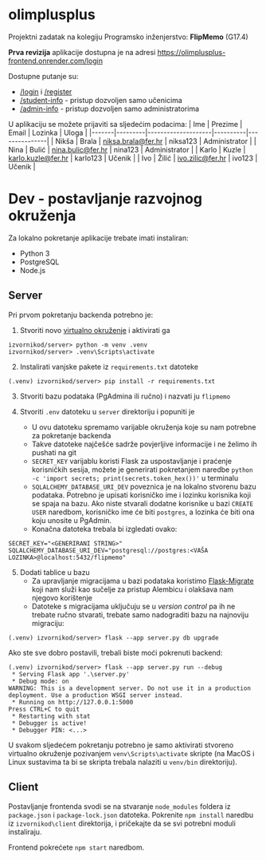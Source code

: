 olimplusplus
=====

Projektni zadatak na kolegiju Programsko inženjerstvo: **FlipMemo** (G17.4)

**Prva revizija** aplikacije dostupna je na adresi https://olimplusplus-frontend.onrender.com/login

Dostupne putanje su:
- [/login](https://olimplusplus-frontend.onrender.com/login) i [/register](https://olimplusplus-frontend.onrender.com/register)
- [/student-info](https://olimplusplus-frontend.onrender.com/student-info) - pristup dozvoljen samo učenicima
- [/admin-info](https://olimplusplus-frontend.onrender.com/student-info) - pristup dozvoljen samo administratorima

U aplikaciju se možete prijaviti sa sljedećim podacima:
| Ime   | Prezime | Email              | Lozinka  | Uloga         |
|-------|---------|--------------------|----------|---------------|
| Nikša | Brala   | niksa.brala@fer.hr | niksa123 | Administrator |
| Nina  | Bulić   | nina.bulic@fer.hr  | nina123  | Administrator |
| Karlo | Kuzle   | karlo.kuzle@fer.hr | karlo123 | Učenik        |
| Ivo   | Žilić   | ivo.zilic@fer.hr   | ivo123   | Učenik        |



Dev - postavljanje razvojnog okruženja
======

Za lokalno pokretanje aplikacije trebate imati instaliran:
- Python 3
- PostgreSQL
- Node.js

## Server

Pri prvom pokretanju backenda potrebno je:
1. Stvoriti novo [virtualno okruženje](https://docs.python.org/3/tutorial/venv.html) i aktivirati ga 
```console
izvornikod/server> python -m venv .venv
izvornikod/server> .venv\Scripts\activate
```

2. Instalirati vanjske pakete iz `requirements.txt` datoteke
```console
(.venv) izvornikod/server> pip install -r requirements.txt
```

3. Stvoriti bazu podataka (PgAdmina ili ručno) i nazvati ju `flipmemo`

4. Stvoriti `.env` datoteku u `server` direktoriju i popuniti je
	- U ovu datoteku spremamo varijable okruženja koje su nam potrebne za pokretanje backenda
	- Takve datoteke najčešće sadrže povjerljive informacije i ne želimo ih pushati na git
	- `SECRET_KEY` varijablu koristi Flask za uspostavljanje i praćenje korisničkih sesija, možete je generirati pokretanjem naredbe `python -c 'import secrets; print(secrets.token_hex())'` u terminalu
	- `SQLALCHEMY_DATABASE_URI_DEV` poveznica je na lokalno stvorenu bazu podataka. Potrebno je upisati korisničko ime i lozinku korisnika koji se spaja na bazu. Ako niste stvarali dodatne korisnike u bazi `CREATE USER` naredbom, korisničko ime će biti `postgres`, a lozinka će biti ona koju unosite u PgAdmin.
	- Konačna datoteka trebala bi izgledati ovako:
```env
SECRET_KEY="<GENERIRANI STRING>"
SQLALCHEMY_DATABASE_URI_DEV="postgresql://postgres:<VAŠA LOZINKA>@localhost:5432/flipmemo"
```

5. Dodati tablice u bazu
	- Za upravljanje migracijama u bazi podataka koristimo [Flask-Migrate](https://flask-migrate.readthedocs.io/en/latest/) koji nam služi kao sučelje za pristup Alembicu i olakšava nam njegovo korištenje
	- Datoteke s migracijama uključuju se u _version control_ pa ih ne trebate ručno stvarati, trebate samo nadograditi bazu na najnoviju migraciju:
```console
(.venv) izvornikod/server> flask --app server.py db upgrade
```

Ako ste sve dobro postavili, trebali biste moći pokrenuti backend:
```console
(.venv) izvornikod/server> flask --app server.py run --debug
 * Serving Flask app '.\server.py'
 * Debug mode: on
WARNING: This is a development server. Do not use it in a production deployment. Use a production WSGI server instead.
 * Running on http://127.0.0.1:5000
Press CTRL+C to quit
 * Restarting with stat
 * Debugger is active!
 * Debugger PIN: <...>
```

U svakom sljedećem pokretanju potrebno je samo aktivirati stvoreno virtualno okruženje pozivanjem `venv\Scripts\activate` skripte (na MacOS i Linux sustavima ta bi se skripta trebala nalaziti u `venv/bin` direktoriju).

## Client

Postavljanje frontenda svodi se na stvaranje `node_modules` foldera iz `package.json` i `package-lock.json` datoteka. Pokrenite `npm install` naredbu iz `izvornikod\client` direktorija, i pričekajte da se svi potrebni moduli instaliraju. 

Frontend pokrećete `npm start` naredbom.